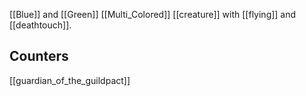 [[Blue]] and [[Green]] [[Multi_Colored]] [[creature]] with [[flying]] and [[deathtouch]].

## Counters
[[guardian_of_the_guildpact]]